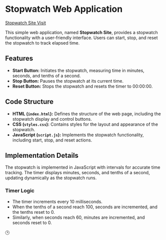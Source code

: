 # Stopwatch Web Application

[Stopwatch Site Visit](https://stopwatch01306.netlify.app/)

This simple web application, named **Stopwatch Site**, provides a stopwatch functionality with a user-friendly interface. Users can start, stop, and reset the stopwatch to track elapsed time.

## Features

- **Start Button:** Initiates the stopwatch, measuring time in minutes, seconds, and tenths of a second.
- **Stop Button:** Pauses the stopwatch at its current time.
- **Reset Button:** Stops the stopwatch and resets the timer to 00:00:00.


## Code Structure

- **HTML (`index.html`):** Defines the structure of the web page, including the stopwatch display and control buttons.
- **CSS (`styles.css`):** Contains styles for the layout and appearance of the stopwatch.
- **JavaScript (`script.js`):** Implements the stopwatch functionality, including start, stop, and reset actions.

## Implementation Details

The stopwatch is implemented in JavaScript with intervals for accurate time tracking. The timer displays minutes, seconds, and tenths of a second, updating dynamically as the stopwatch runs.

### Timer Logic

- The timer increments every 10 milliseconds.
- When the tenths of a second reach 100, seconds are incremented, and the tenths reset to 0.
- Similarly, when seconds reach 60, minutes are incremented, and seconds reset to 0.

🕒
